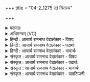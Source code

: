 +++
title = "04-2_1275 एतं त्रितस्य"

+++
<details><summary>पदपाठः</summary>

ए꣣त꣢म्। त्रि꣣त꣡स्य꣢। यो꣡ष꣢꣯णः। ह꣡रि꣢꣯म्। हि꣣न्वन्ति। अ꣡द्रि꣢꣯भिः। अ। द्रि꣣भिः। इ꣡न्दु꣢꣯म्। इ꣡न्द्रा꣢꣯य। पी꣣त꣡ये꣢। १२७५।
</details>

<details><summary>अधिमन्त्रम् (VC)</summary>

- पवमानः सोमः
- राहूगण आङ्गिरसः
- गायत्री
- षड्जः
</details>

<details><summary>हिन्दी : आचार्य रामनाथ वेदालंकार - विषयः</summary>

अगले मन्त्र में परमात्मा के दर्शन का विषय है।
</details>

<details><summary>हिन्दी : आचार्य रामनाथ वेदालंकार - पदार्थः</summary>

पदार्थान्वयभाषाः -  (त्रितस्य) धारणावती बुद्धि में बहुत अधिक बढ़े हुए उपासक की (योषणः) ध्यानवृत्तियाँ (एतम्) इस (हरिम्) दोषहर्ता (इन्दुम्) रसनिधि परमेश्वर को (इन्द्राय पीतये) जीवात्मा द्वारा पिये जाने के लिए (अद्रिभिः) प्रणव-जप आदि रूप सिल-बट्टों से (हिन्वन्ति) प्रेरित करती हैं ॥२॥
</details>

<details><summary>हिन्दी : आचार्य रामनाथ वेदालंकार - भावार्थः</summary>

भावार्थभाषाः -  योगाभ्यास द्वारा मनुष्य परमात्मा का साक्षात्कार करने में समर्थ हो सकता है ॥२॥
</details>

<details><summary>संस्कृत : आचार्य रामनाथ वेदालंकार - विषयः</summary>

अथ परमात्मदर्शनविषयमाह।
</details>

<details><summary>संस्कृत : आचार्य रामनाथ वेदालंकार - पदार्थः</summary>

पदार्थान्वयभाषाः -  (त्रितस्य) मेधया तीर्णतमस्य उपासकस्य।[त्रितस्तीर्णतमो मेधया। निरु० ४।६।] (योषणः) ध्यानवृत्तयः।[याः युवन्ति मेलयन्ति परमात्मानं जीवात्मना सह ताः योषणः। यु मिश्रणामिश्रणयोः,अदादिः।] (एतम्) इमम् (हरिम्) दोषहर्तारम् (इन्दुम्) रसनिधिं परमेश्वरम् (इन्द्राय पीतये) जीवात्मनः पानाय (अद्रिभिः) प्रणवजपादिरूपैः पाषाणैः (हिन्वन्ति) प्रेरयन्ति ॥२॥
</details>

<details><summary>संस्कृत : आचार्य रामनाथ वेदालंकार - भावार्थः</summary>

भावार्थभाषाः -  योगाभ्यासेन मनुष्यः परमात्मानं साक्षात्कर्त्तुं क्षमते ॥२॥
</details>

<details><summary>संस्कृत : आचार्य रामनाथ वेदालंकार - पादटिप्पनी</summary>

टिप्पणी:   १. ऋ० ९।३२।२,साम० ७७१। उभयत्र ‘आदीं॑ त्रि॒तस्य॒’ इति भेदः,ऋषिश्च श्यावाश्व आत्रेयः। ऋ० ९।३८।२।
</details>